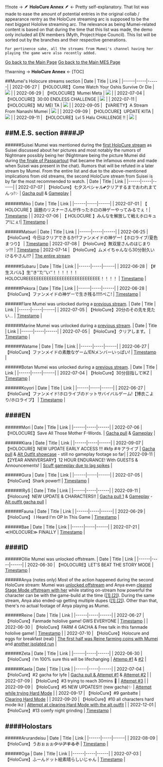 !!!note -> 🪶  **HoloCure Annex**  🪶 <-
    Pretty self-explanatory. That list was made to ease the amount of potential entries in the original collab / appearance rentry as the HoloCure streaming arc is supposed to be the next biggest Hololive streaming arc. The relevance as being Mumei-related content is based on that during the time that this list was made, the demo only included all EN members (Myth, Project:Hope Council). This list will be sorted out by the branches and their respective generations.
	
	For pertinence sake, all the streams from Mumei's channel having her playing the game were also recently added.

[Go back to the Main Page](https://rentry.org/46mci)
[Go back to the Main MES Page](https://rentry.org/t59a7)

!!!warning ->  **HoloCure Annex**  <-
    [TOC]

##Mumei's Holocure streams section
| Date | Title | Link |
|------|-----|------|
| 2022-06-27 |  【HOLOCURE】Come Watch Your Oshis Survive Or Die | [![](https://files.catbox.moe/j4vr0i.jpg)](https://www.youtube.com/watch?v=c93zuvz12uU) |
| 2022-06-29 |  【HOLOCURE】Mumei Meta | [![](https://files.catbox.moe/3c8zdy.jpg)](https://www.youtube.com/watch?v=k_Cv6Iq0fl4) | 
| 2022-07-04 |   【HOLOCURE】30:00 ENDLESS CHALLENGE  | [![](https://files.catbox.moe/zy41m0.jpg)](https://www.youtube.com/watch?v=VU3P8gt01zM) | 
| 2022-07-11 |  【HOLOCURE】MU MEI TA | [![](https://files.catbox.moe/gywbxn.jpg)](https://www.youtube.com/watch?v=WT-vuCsiaj8) | 
| 2022-09-05 |  【VARIETY】A Stream From Nanashi Mumei | [![](https://files.catbox.moe/q3t2xa.jpg)](https://youtu.be/UTCDDhBPNDo?t=5894) | 
| 2022-09-09 |  【HOLOCURE】UPDATE KITA | [![](https://files.catbox.moe/wcqrsp.jpg)](https://www.youtube.com/watch?v=tL3nRsLq6Pk) | 
| 2022-09-11 |  【HOLOCURE】Lvl 5 Halu CHALLENGE !! | [![](https://files.catbox.moe/zmu99s.jpg)](https://www.youtube.com/watch?v=GP_0SSBMsCo) | 

##M.E.S. section
####JP
---------
######Suisei
Mumei was mentioned during the [first HoloCure stream](https://youtu.be/Kt4hAmjqLOI?t=2599) as Suisei discussed about her pictures and most notably the rumors of Nightmare possibly being her (Nightmare being the picture Mumei did during [the finale of Passpartout](https://youtu.be/m42h-F5zhng?t=2852) that became the infamous emote and made when Suisei was present in the chat). Rumors that will be refuted in a later stream by Mumei. From the entire list and due to the above-mentioned implications from old streams, the second HoloCure stream from Suisei is by far the most recommended to watch.
| Date | Title | Link |
|------|-----|------|
| 2022-07-07 |  【HoloCure】七夕スペシャル💕クリアするまでおわれまてんっ!✨ |  [Gacha pull](https://youtu.be/wosSRw0QcHs?t=304) & [Gameplay](https://youtu.be/wosSRw0QcHs?t=1820) | 

######Miko
| Date | Title | Link |
|------|-----|------|
| 2022-07-01 |  【 HOLOCURE 】話題のリスナーさんが作ったホロの神ゲーやってみるでぇ！| [Timestamp](https://youtu.be/veE2Q2_0qJc?t=5032) | 
| 2022-07-06 |  【 HOLOCURE 】みんなを解放して戦えホロキュア!にぇ!| [Timestamp](https://youtu.be/DFFXE4flaQU?t=4531) | 

######Matsuri
| Date | Title | Link |
|------|-----|------|
| 2022-06-25 |  【HoloCure】今日はクリアできるか!?ファンメイドの神ゲー!【ホロライブ/夏色まつり】   | [Timestamp](https://youtu.be/nAvU0rFKEC4?t=7588)
| 2022-07-08 |  【HoloCure】無双屋さんのはじまりッ!!!   | [Timestamp](https://youtu.be/Om20tTd8c_g?t=155)
| 2022-07-14 |  【HoloCure】ムメイちゃんなら30分耐久いけるやさん!!?   | [The entire stream](https://www.youtube.com/watch?v=rO_3KK3jE-Q)

######Subaru
| Date | Title | Link |
|------|-----|------|
| 2022-06-28 |  【#生スバル】生‘‘き‘‘た‘‘い‘‘！！！！！！HOLOCUREEEEEEEEEEEEEEEEEEEEEEEEEEEEE！！！！ | [Timestamp](https://youtu.be/AvidiKGqU9o?t=4351) | 

######Pekora
| Date | Title | Link |
|------|-----|------|
| 2022-06-28 |  【HoloCure】ファンメイドの神ゲーで生き残る!!!!!ぺこ! | [Timestamp](https://youtu.be/61jYi1aCIh0?t=5956) | 


######Flare
Mumei was unlocked during a [previous stream](https://youtu.be/GlfJQ22nhF4?t=8171).
| Date | Title | Link |
|------|-----|------|
| 2022-07-05 | 【HoloCure】20分のその先を見たい…  | [Timestamp](https://youtu.be/I16ZrgXBzJ8?t=8894) | 

######Marine
Mumei was unlocked during a [previous stream](https://youtu.be/nGqtJYqVgu8?t=8108).
| Date | Title | Link |
|------|-----|------|
| 2022-07-05 |  【HoloCure】クリアします。 | [Timestamp](https://youtu.be/-Qb9q1fAWFM?t=2644) | 

######Watame
| Date | Title | Link |
|------|-----|------|
| 2022-06-27 |  【HoloCure】ファンメイドの素敵なゲーム!ENメンバーいっぱい! | [Timestamp](https://youtu.be/Lz4aBArrFCE?t=13694) | 

######Botan
Mumei was unlocked during a [previous stream](https://youtu.be/H5wRHATqgME?t=475).
| Date | Title | Link |
|------|-----|------|
| 2022-07-04 | 【HoloCure】30分目指してIKZ | [Timestamp](https://youtu.be/Tfklxi5pM6A?t=2860) | 

######Koyori
| Date | Title | Link |
|------|-----|------|
| 2022-06-27 |  【HoloCure】ファンメイド!ホロライブのドットサバイバルゲーム!【博衣こより/ホロライブ】 | [Timestamp](https://youtu.be/px6tpal486M?t=9144) | 


####EN
---------
######Mori
| Date | Title | Link |
|------|-----|------|
| 2022-07-06 | 【HOLOCURE】Save All Those Mother F-Words.  | [Gacha pull](https://youtu.be/MNYKAkTVOQk?t=4271) & [Gameplay](https://youtu.be/MNYKAkTVOQk?t=6112) | 

######Kiara
| Date | Title | Link |
|------|-----|------|
| 2022-09-07 | 【HOLOCURE】NEW UPDATE EARLY ACCESS !!! #kfp #キアライブ   | [Gacha pull](https://youtu.be/FVZPk21Sl5o?t=9967) & [Alt Outfit showcase](https://youtu.be/FVZPk21Sl5o?t=18002) - still no gameplay footage so far| 
| 2022-09-11 | 【2YEAR ANNIVERSARY】12 HOUR ENDURANCE! With GUESTS & Announcements!    | [Scuff gameplay due to lag spikes](https://youtu.be/aiABhARCnRM?t=14749) | 

######Gura
| Date | Title | Link |
|------|-----|------|
| 2022-07-05 | 【HoloCure】Shark power!!  | [Timestamp](https://youtu.be/2bINiAs2Tus?t=5621) | 

######IRyS
| Date | Title | Link |
|------|-----|------|
| 2022-09-11 | 【Holocure】NEW UPDATE & CHARACTERS!!  | [Gacha pull 1](https://youtu.be/Tivn6IV_P_A?t=12395) & [Gameplay](https://youtu.be/Tivn6IV_P_A?t=12474) - [Alt outfit gacha pull](https://youtu.be/Tivn6IV_P_A?t=14863) | 

######Fauna
| Date | Title | Link |
|------|-----|------|
| 2022-06-29 |  【HoloCure】 I Heard I'm OP In This Game | [Timestamp](https://youtu.be/L0vIAo8kAuI?t=7523) | 

######Bae
| Date | Title | Link |
|------|-----|------|
| 2022-07-21 |  ≪HOLOCURE≫ FINALLY  | [Timestamp](https://youtu.be/dtwGLf5zd8k?t=6191) | 

####ID
---------
######Ollie
Mumei was unlocked offstream.
| Date | Title | Link |
|------|-----|------|
| 2022-06-30 |  【HOLOCURE】LET'S BEAT THE STORY MODE | [Timestamp](https://youtu.be/BwM8-P2t8sM?t=217) |

######Anya (notes only)
Most of the action happened during the second HoloCure stream: Mumei was [unlocked offstream](https://youtu.be/vP-ZmqVppaQ?t=386) and Anya even [cleared Stage Mode offstream with her](https://youtu.be/vP-ZmqVppaQ?t=1960) while stating on-stream how powerful the character can be with the game-build at the time ([[1]](https://youtu.be/vP-ZmqVppaQ?t=912),[[2]](https://youtu.be/vP-ZmqVppaQ?t=948)). During the same stream, Anya also ended-up getting multiple dupes ([[1]](https://youtu.be/vP-ZmqVppaQ?t=2457),[[2]](https://youtu.be/vP-ZmqVppaQ?t=4512)). Other than that, there's no actual footage of Anya playing as Mumei.

######Reine
| Date | Title | Link |
|------|-----|------|
| 2022-06-27  |  【HoloCure】Fanmade hololive game! GWS EVERYONE | [Timestamp](https://youtu.be/-cMfuSj4kbM?t=3395) |
| 2022-06-30  |  【HoloCure】FARM 4 GACHA & Free talk in this fanmade hololive game! | [Timestamp](https://youtu.be/olAmtV1fDd0?t=9895) |
| 2022-07-10  |  【HoloCure】Holocure and eggs for breakfast (real) | [The first half was Reine farming coins with Mumei](https://www.youtube.com/watch?v=lZl13F3xYas) and [another isolated run](https://youtu.be/lZl13F3xYas?t=15427) |

######Zeta
| Date | Title | Link |
|------|-----|------|
| 2022-06-30 |  【HoloCure】i'm 100% sure this will be lifechanging | [Attemp #1](https://youtu.be/l3QnXpM3BZ4?t=6935) & [#2](https://youtu.be/l3QnXpM3BZ4?t=9995) |

######Kaela
| Date | Title | Link |
|------|-----|------|
| 2022-07-04 |  【HoloCure】#2 gacha for lyfe | [Gacha pull & Attempt #1](https://youtu.be/TRRKAXMmbIU?t=12142) & [Attempt #2](https://youtu.be/TRRKAXMmbIU?t=19346) |
| 2022-07-09 |  【HoloCure】#3 trying to reach 30mins 🥺 | [Attempt #3](https://youtu.be/mY-f4KK2AYU?t=3071) |
| 2022-09-09 |  【HoloCure】#5 NEW UPDATES!!! (new gacha)✨ | [Attempt while trying Hard Mode](https://youtu.be/WpWBPbLJ6CE?t=10912) |
| 2022-09-17 |  【HoloCure】#9 ganbatte | [Clearing Hard Mode](https://youtu.be/P5ZlDmf4xpM?t=11452) |
| 2022-09-20 |  【HoloCure】#10 all characters hard mode ikz | [Attempt at clearing Hard Mode with the alt outfit](https://youtu.be/XNT97DfdNt4?t=11011) |
| 2022-12-01 |  【HoloCure】#13 comfy night grinding | [Timestamp](https://youtu.be/9xKpnmwvP-U?t=932) |

####Holostars
---------
######Arurandeisu
| Date | Title | Link |
|------|-----|------|
| 2022-08-09 |  【HoloCure】うおぉぉぉ~~~~クリアするぞ~~~~ | [Timestamp](https://youtu.be/pBy_PNJNdSY?t=2531) |

######Oga
| Date | Title | Link |
|------|-----|------|
| 2022-07-03 |  【HoloCure】ふーんドット絵素晴らしいじゃん | [Timestamp](https://youtu.be/Vpml8q6kaaw?t=2747) |
